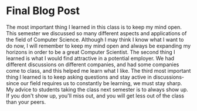 # Final Blog Post
The most important thing I learned in this class is to keep my mind open. This semester we discussed so many different aspects and applications of the field of Computer Science. Although I may think I know what I want to do now, I will remember to keep my mind open and always be expanding my horizons in order to be a great Computer Scientist. The second thing I learned is what I would find attractive in a potential employer. We had different discussions on different companies, and had some companies come to class, and this helped me learn what I like. The third most important thing I learned is to keep asking questions and stay active in discussions- since our field requires us to constantly be learning, we must stay sharp. 
My advice to students taking the class next semester is to always show up. If you don't show up, you'll miss out, and you will get less out of the class than your peers.
